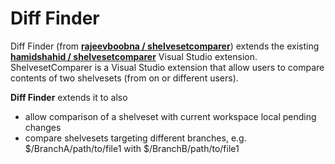 # Diff Finder

Diff Finder (from **[rajeevboobna / shelvesetcomparer](https://github.com/rajeevboobna/shelvesetcomparer)**) extends the existing **[hamidshahid / shelvesetcomparer](https://github.com/hamidshahid/shelvesetcomparer)** Visual Studio extension.
ShelvesetComparer is a Visual Studio extension that allow users to compare contents of two shelvesets (from on or different users).

**Diff Finder** extends it to also
* allow comparison of a shelveset with current workspace local pending changes
* compare shelvesets targeting different branches, e.g. $/BranchA/path/to/file1 with $/BranchB/path/to/file1
